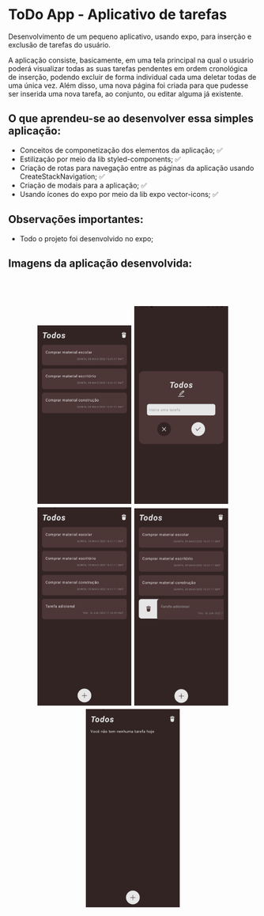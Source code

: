 # **ToDo App - Aplicativo de tarefas**

Desenvolvimento de um pequeno aplicativo, usando expo, para inserção e exclusão de tarefas do usuário. 
<p>A aplicação consiste, basicamente, em uma tela principal na qual o usuário poderá visualizar todas as suas tarefas pendentes em ordem cronológica de inserção, podendo excluir de forma individual cada uma deletar todas de uma única vez. Além disso, uma nova página foi criada para que pudesse ser inserida uma nova tarefa, ao conjunto, ou editar alguma já existente.</p>

## **O que aprendeu-se ao desenvolver essa simples aplicação:**

- Conceitos de componetização dos elementos da aplicação; ✅
- Estilização por meio da lib styled-components; ✅
- Criação de rotas para navegação entre as páginas da aplicação usando CreateStackNavigation; ✅
- Criação de modais para a aplicação; ✅
- Usando ícones do expo por meio da lib expo vector-icons; ✅

## **Observações importantes:**

- Todo o projeto foi desenvolvido no expo;

## **Imagens da aplicação desenvolvida:**
<br>
<h1 align="center">
  <img alt="NextLevelWeek" title="#TodoApp" src="./images/1.png" width="190"/>
  <img alt="NextLevelWeek" title="#TodoApp" src="./images/2.png" width="190"/>
  <img alt="NextLevelWeek" title="#TodoApp" src="./images/3.png" width="190"/>
  <img alt="NextLevelWeek" title="#TodoApp" src="./images/4.png" width="190"/>  
  <img alt="NextLevelWeek" title="#TodoApp" src="./images/5.png" width="190"/>  
</h1>



